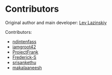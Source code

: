 # Contributors

Original author and main developer: [Lev Lazinskiy](https://github.com/levlaz)

Contributors:

* [ndintenfass](https://github.com/ndintenfass)
* [iamgroot42](https://github.com/iamgroot42)
* [ProjectFrank](https://github.com/ProjectFrank)
* [Frederick-S](https://github.com/Frederick-S)
* [srisankethu](https://github.com/srisankethu)
* [makalaaneesh](https://github.com/makalaaneesh)
